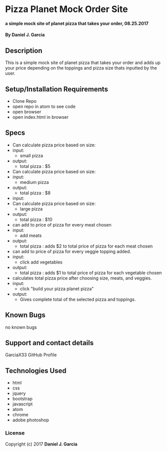 # Pizza Planet Mock Order Site

#### a simple mock site of planet pizza that takes your order, 08.25.2017

#### By Daniel J. Garcia

## Description

This is a simple mock site of planet pizza that takes your order and adds up your price depending on the toppings and pizza size thats inputted by the user.

## Setup/Installation Requirements

* Clone Repo
* open repo in atom to see code
* open browser
* open index.html in browser

## Specs

* Can calculate pizza price based on size:
* input:
  * small pizza
* output:
  * total pizza : $5
* Can calculate pizza price based on size:  
* input:
  * medium pizza
* output:
  * total pizza : $8
* input:
* Can calculate pizza price based on size:
  * large pizza
* output:
  * total pizza : $10
* can add to price of pizza for every meat chosen
* input:
  * add meats
* output:
  * total pizza : adds $2 to total price of pizza for each meat chosen
* can add to price of pizza for every veggie topping added.
* input:
  * click add vegetables
* output:
  * total pizza : adds $1 to total price of pizza for each vegetable chosen
* calculates total pizza price after choosing size, meats, and veggies.
* input:
  * click "build your pizza planet pizza"
* output:
  * Gives complete total of the selected pizza and toppings.



## Known Bugs

no known bugs

## Support and contact details

GarciaX33 GitHub Profile

## Technologies Used

* html
* css
* jquery
* bootstrap
* javascript
* atom
* chrome
* adobe photoshop

### License


Copyright (c) 2017 **Daniel J. Garcia**
